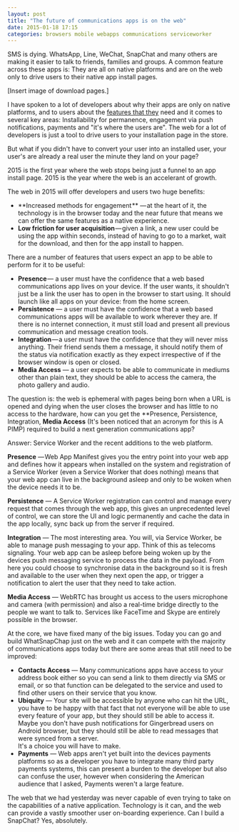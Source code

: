 ```yaml
--- 
layout: post
title: "The future of communications apps is on the web"
date: 2015-01-18 17:15
categories: browsers mobile webapps communications serviceworker
---
```


SMS is dying. WhatsApp, Line, WeChat, SnapChat and many others are making it 
easier to talk to friends, families and groups. A common feature across these 
apps is: They are all on native platforms and are on the web only to drive users 
to their native app install pages.

[Insert image of download pages.]

I have spoken to a lot of developers about why their apps are only on native 
platforms, and to users about the [features that 
they](http://www.google.com/insights/consumersurveys/view?survey=brtdoucbr2hje&question=2&dataGen=87&tb=rt) 
need and it comes to several key areas: Installability for permanence, 
engagement via push notifications, payments and "it's where the users are".  The 
web for a lot of developers is just a tool to drive users to your installation 
page in the store. 

But what if you didn't have to convert your user into an installed user, your 
user's are already a real user the minute they land on your page?

2015 is the first year where the web stops being just a funnel to an app install 
page. 2015 is the year where the web is an accelerant of growth.

The web in 2015 will offer developers and users two huge benefits:

* **Increased methods for engagement ** &mdash; at the heart of it, the technology is 
  in the browser today and the near future that means we can offer the same 
  features as a native experience.
* **Low friction for user acquisition** &mdash; given a link, a new user could be 
  using the app within seconds, instead of having to go to a market, wait for 
  the download, and then for the app install to happen.

There are a number of features that users expect an app to be able to perform 
for it to be useful:

* **Presence** &mdash; a user must have the confidence that a web based 
  communications app lives on your device. If the user wants, it shouldn't just 
  be a link the user has to open in the browser to start using. It should launch 
  like all apps on your device: from the home screen.
* **Persistence** &mdash; a user must have the confidence that a web based 
  communications apps will be available to work wherever they are. If there is 
  no internet connection, it must still load and present all previous 
  communication and message creation tools.
* **Integration** &mdash; a user must have the confidence that they will never miss 
  anything. Their friend sends them a message, it should notify them of the 
  status via notification exactly as they expect irrespective of if the browser 
  window is open or closed.
* **Media Access** &mdash; a user expects to be able to communicate in mediums 
  other than plain text, they should be able to access the camera, the photo 
  gallery and audio.

The question is: the web is ephemeral with pages being born when a URL is opened 
and dying when the user closes the browser and has little to no access to the 
hardware, how can you get the **Presence, Persistence, Integration, **Media 
Access** (It's been noticed that an acronym for this is A PIMP) required to 
build a next generation communications app? 

Answer: Service Worker and the recent additions to the web platform.

**Presence** — Web App Manifest gives you the entry point into your web app 
and defines how it appears when installed on the system and registration of a 
Service Worker (even a Service Worker that does nothing) means that your web app 
can live in the background asleep and only to be woken when the device needs it 
to be.

**Persistence** &mdash; A Service Worker registration can control and manage every 
request that comes through the web app, this gives an unprecedented level of 
control, we can store the UI and logic permanently and cache the data in the app 
locally, sync back up from the server if required.

**Integration** &mdash; The most interesting area. You will, via Service Worker, be 
able to manage push messaging to your app. Think of this as telecoms signaling. 
Your web app can be asleep before being woken up by the devices push messaging 
service to process the data in the payload. From here you could choose to 
synchronise data in the background so it is fresh and available to the user when 
they next open the app, or trigger a notification to alert the user that they 
need to take action.

**Media Access** &mdash; WebRTC has brought us access to the users microphone and 
camera (with permission) and also a real-time bridge directly to the people we 
want to talk to.  Services like FaceTime and Skype are entirely possible in the 
browser.

At the core, we have fixed many of the big issues.  Today you can go and build 
WhatSnapChap just on the web and it can compete with the majority of 
communications apps today but there are some areas that still need to be 
improved:

* **Contacts Access** &mdash; Many communications apps have access to your address 
  book either so you can send a link to them directly via SMS or email, or so 
  that function can be delegated to the service and used to find other users on 
  their service that you know.
* **Ubiquity** &mdash; Your site will be accessible by anyone who can hit the URL, you 
  have to be happy with that fact that not everyone will be able to use every 
  feature of your app, but they should still be able to access it.  Maybe you 
  don't have push notifications for Gingerbread users on Android browser, but 
  they should still be able to read messages that were synced from a server.  
  It's a choice you will have to make.
* **Payments** &mdash; Web apps aren't yet built into the devices payments 
  platforms so as a developer you have to integrate many third party payments 
  systems, this can present a burden to the developer but also can confuse the 
  user, however when considering the American audience that I asked, Payments 
  weren't a large feature.

The web that we had yesterday was never capable of even trying to take on the 
capabilities of a native application.  Technology is it can, and the web can 
provide a vastly smoother user on-boarding experience. Can I build a SnapChat? 
Yes, absolutely.